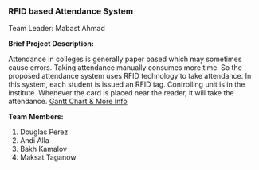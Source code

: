 
### RFID based Attendance System

Team Leader: Mabast Ahmad 

**Brief Project Description:**


Attendance in colleges is generally paper based which may sometimes cause errors. 
Taking attendance manually consumes more time. So the proposed attendance system uses RFID technology to take attendance. 
In this system, each student is issued an RFID tag.
Controlling unit is in the institute. Whenever the card is placed near the reader, it will take the attendance. 
[Gantt Chart & More Info](https://drive.google.com/drive/folders/0B20Hf5-CgbtrcGlmRGsyZ2RJZ1E)


**Team Members:**

1. Douglas Perez
2. Andi Alla
3. Bakh Kamalov
4. Maksat Taganow






